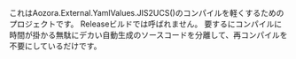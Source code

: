 これはAozora.External.YamlValues.JIS2UCS()のコンパイルを軽くするためのプロジェクトです。
Releaseビルドでは呼ばれません。
要するにコンパイルに時間が掛かる無駄にデカい自動生成のソースコードを分離して、再コンパイルを不要にしているだけです。